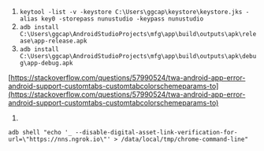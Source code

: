 1. ``keytool -list -v -keystore C:\Users\ggcap\keystore\keystore.jks -alias key0 -storepass nunustudio -keypass nunustudio``
1. ```adb install C:\Users\ggcap\AndroidStudioProjects\mfg\app\build\outputs\apk\release\app-release.apk```
1. ```adb install C:\Users\ggcap\AndroidStudioProjects\mfg\app\build\outputs\apk\debug\app-debug.apk```

[https://stackoverflow.com/questions/57990524/twa-android-app-error-android-support-customtabs-customtabcolorschemeparams-to](https://stackoverflow.com/questions/57990524/twa-android-app-error-android-support-customtabs-customtabcolorschemeparams-to)

1.
````
adb shell "echo '_ --disable-digital-asset-link-verification-for-url=\"https://nns.ngrok.io\"' > /data/local/tmp/chrome-command-line"
````